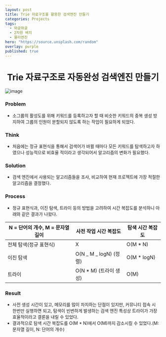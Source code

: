 ```yaml
---
layout: post
title: Trie 자료구조를 활용한 검색엔진 만들기
categories: Projects
tags:
  - 와글와글
  - 2차원 배치
  - 물리엔진
hero: "https://source.unsplash.com/random"
overlay: purple
published: true
---
```


# <center>Trie 자료구조로 자동완성 검색엔진 만들기</center>

![image](https://user-images.githubusercontent.com/69471032/207239708-2ec55698-4d49-476b-b0b8-e68ca5fd9093.png)

### Problem

- 소그룹의 활성도를 위해 키워드를 등록하고자 할 때 비슷한 키워드의 중복 생성 방지하여 그룹의 인원이 분할되지 않도록 하는 작업이 필요하게 되었다.

### Think

- 처음에는 정규 표현식을 통해서 검색어가 바뀔 때마다 모든 키워드를 탐색하고자 하였으나 성능적으로 비효율 적이라고 생각되어서 알고리즘의 변화가 필요했다.

### Solution

- 검색 엔진에서 사용되는 알고리즘들을 조사, 비교하여 현재 프로젝트에 가장 적절한 알고리즘을 결정했다.

### Process

- 정규 표현식과, 이진 탐색, 트라이 등의 방법을 고려하여 시간 복잡도를 분석하니 아래와 같은 결과가 나왔다.

| N = 단어의 개수, M = 문자열 길이 | 사전 작업 시간 복잡도   | 탐색 시간 복잡도 |
| -------------------------------- | ----------------------- | ---------------- |
| 전체 탐색(정규 표현식)           | X                       | O(M \* N)        |
| 이진 탐색                        | O(N _ M _ logN) (정렬)  | O(M \* logN)     |
| 트라이                           | O(N \* M) (트라이 생성) | O(M)             |

### Result

- 사전 생성 시간이 있고, 메모리를 많이 차지하는 단점이 있지만, 커뮤니티 접속 시 한번만 실행하면 되고, 탐색이 빈번하게 발생하는 검색 엔진 특성상 트라이가 가장 효율적이라고 결론을 내릴 수 있었다.
- 결과적으로 탐색 시간 복잡도를 O(M \* N)에서 O(M)까지 감소시킬 수 있었다.(M: 문자열 길이, N: 단어의 개수)
